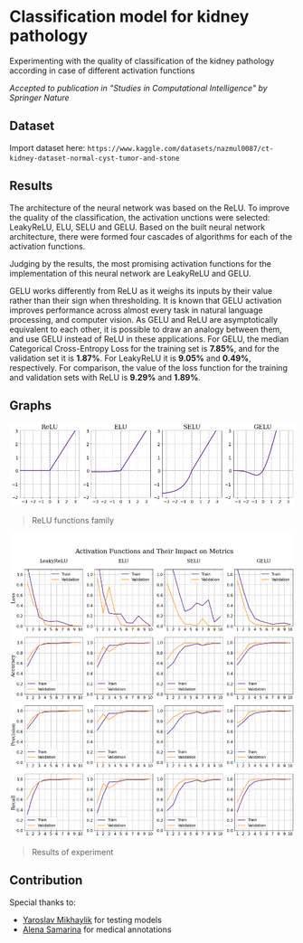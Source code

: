 # Classification model for kidney pathology
Experimenting with the quality of classification of the kidney pathology according in case of different activation functions

*Accepted to publication in "Studies in Computational Intelligence" by Springer Nature*

## Dataset
Import dataset here: `https://www.kaggle.com/datasets/nazmul0087/ct-kidney-dataset-normal-cyst-tumor-and-stone`

## Results
The architecture of the neural network was based on the ReLU. To improve the quality of the classification, the activation unctions were selected: LeakyReLU, ELU, SELU and GELU. Based on the built neural network architecture, there were formed four cascades of algorithms for each of the activation functions.

Judging by the results, the most promising activation functions for the implementation of this neural network are LeakyReLU and GELU.

GELU works differently from ReLU as it weighs its inputs by their value rather than their sign when thresholding. It is known that GELU activation improves performance across almost every task in natural language processing, and computer vision. As GELU and ReLU are asymptotically equivalent to each other, it is possible to draw an analogy between them, and use GELU instead of ReLU in these applications. For GELU, the median Categorical Cross-Entropy Loss for the training set is **7.85%**, and for the validation set it is **1.87%**. For LeakyReLU it is **9.05%** and **0.49%**, respectively. For comparison, the value of the loss function for the training and validation sets with ReLU is **9.29%** and **1.89%**.

## Graphs
![](https://github.com/padobrik/kidney-pathology-classification/blob/main/graphs/functions.png)
> ReLU functions family

![](https://github.com/padobrik/kidney-pathology-classification/blob/main/graphs/evaluation.png)
> Results of experiment

## Contribution
Special thanks to:
- [Yaroslav Mikhaylik](https://github.com/HaselLoyance) for testing models
- [Alena Samarina](https://github.com/alencombo) for medical annotations
